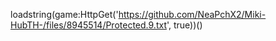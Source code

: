
loadstring(game:HttpGet('https://github.com/NeaPchX2/Miki-HubTH-/files/8945514/Protected.9.txt', true))()
